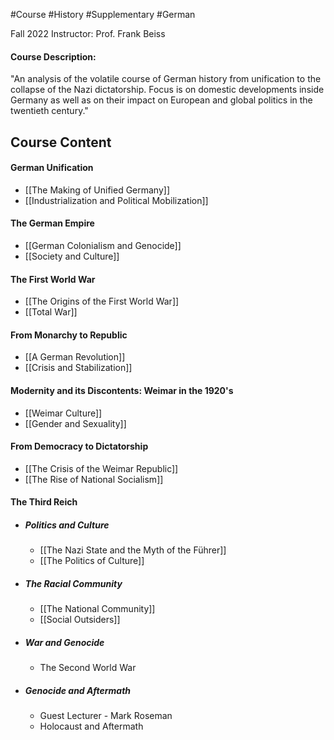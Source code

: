 #Course #History #Supplementary #German

Fall 2022
Instructor: Prof. Frank Beiss

#### Course Description:
"An analysis of the volatile course of German history from unification to the collapse of the Nazi dictatorship. Focus is on domestic developments inside Germany as well as on their impact on European and global politics in the twentieth century."

## Course Content
<!-- Week 1 -->
#### German Unification
- [[The Making of Unified Germany]]
- [[Industrialization and Political Mobilization]]
<!-- Week 2 -->
#### The German Empire
- [[German Colonialism and Genocide]]
- [[Society and Culture]]
<!-- Week 3 -->
#### The First World War
- [[The Origins of the First World War]]
- [[Total War]]
<!-- Week 4 -->
#### From Monarchy to Republic
- [[A German Revolution]]
- [[Crisis and Stabilization]]
<!-- Week 5 -->
#### Modernity and its Discontents: Weimar in the 1920's
- [[Weimar Culture]]
- [[Gender and Sexuality]]
<!-- Week 6 -->
#### From Democracy to Dictatorship
- [[The Crisis of the Weimar Republic]]
- [[The Rise of National Socialism]]
#### The Third Reich	
- ##### Politics and Culture    <!-- Week 7 -->
	- [[The Nazi State and the Myth of the Führer]]
	- [[The Politics of Culture]]
- ##### The Racial Community    <!-- Week 8 -->
	- [[The National Community]]
	- [[Social Outsiders]]
- ##### War and Genocide    <!-- Week 9 -->
	- The Second World War
- ##### Genocide and Aftermath    <!-- Week 10 -->
	- Guest Lecturer - Mark Roseman
	- Holocaust and Aftermath